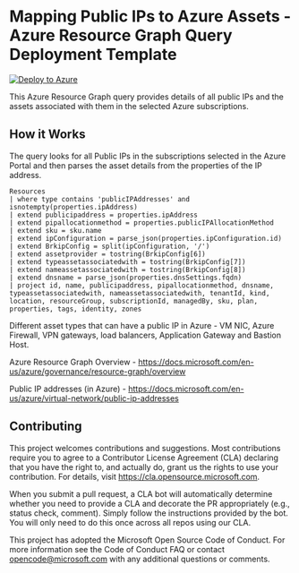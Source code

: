 # Mapping Public IPs to Azure Assets - Azure Resource Graph Query Deployment Template  

[![Deploy to Azure](https://aka.ms/deploytoazurebutton)](https://portal.azure.com/#create/Microsoft.Template/uri/https%3A%2F%2Fraw.githubusercontent.com%2FAzure%2FAzure-Network-Security%2Fmaster%2FAzure%2520Firewall%2FQueries%2520and%2520Alerts%2FQuery%2520-%2520ARG%2520Mapping%2520Public%2520IPs%2520to%2520Azure%2520Assets%2FAzPIPtoAssetQuerydeploy.json)

This Azure Resource Graph query provides details of all public IPs and the assets associated with them in the selected Azure subscriptions.

## How it Works  

The query looks for all Public IPs in the subscriptions selected in the Azure Portal and then parses the asset details from the properties of the IP address.

```
Resources
| where type contains 'publicIPAddresses' and isnotempty(properties.ipAddress)
| extend publicipaddress = properties.ipAddress
| extend pipallocationmethod = properties.publicIPAllocationMethod
| extend sku = sku.name
| extend ipConfiguration = parse_json(properties.ipConfiguration.id)
| extend BrkipConfig = split(ipConfiguration, '/')
| extend assetprovider = tostring(BrkipConfig[6])
| extend typeassetassociatedwith = tostring(BrkipConfig[7])
| extend nameassetassociatedwith = tostring(BrkipConfig[8])
| extend dnsname = parse_json(properties.dnsSettings.fqdn)
| project id, name, publicipaddress, pipallocationmethod, dnsname, typeassetassociatedwith, nameassetassociatedwith, tenantId, kind, location, resourceGroup, subscriptionId, managedBy, sku, plan, properties, tags, identity, zones
```

Different asset types that can have a public IP in Azure - VM NIC, Azure Firewall, VPN gateways, load balancers, Application Gateway and Bastion Host.

Azure Resource Graph Overview - https://docs.microsoft.com/en-us/azure/governance/resource-graph/overview

Public IP addresses (in Azure) - https://docs.microsoft.com/en-us/azure/virtual-network/public-ip-addresses

## Contributing
This project welcomes contributions and suggestions. Most contributions require you to agree to a Contributor License Agreement (CLA) declaring that you have the right to, and actually do, grant us the rights to use your contribution. For details, visit https://cla.opensource.microsoft.com.

When you submit a pull request, a CLA bot will automatically determine whether you need to provide a CLA and decorate the PR appropriately (e.g., status check, comment). Simply follow the instructions provided by the bot. You will only need to do this once across all repos using our CLA.

This project has adopted the Microsoft Open Source Code of Conduct. For more information see the Code of Conduct FAQ or contact opencode@microsoft.com with any additional questions or comments.
